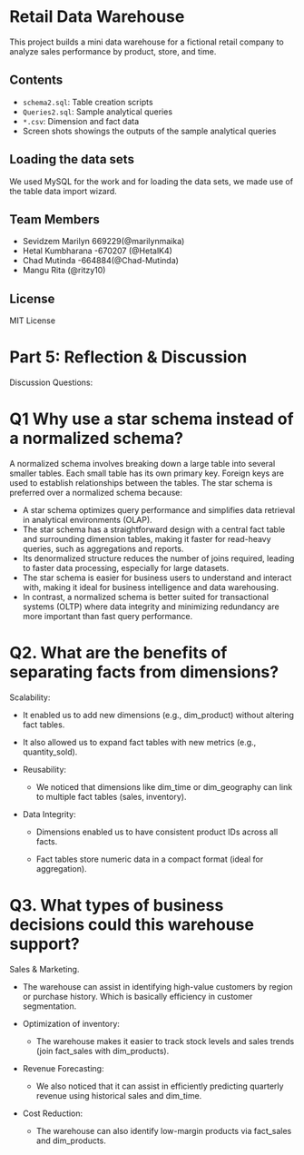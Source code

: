 
# Retail Data Warehouse

This project builds a mini data warehouse for a fictional retail company to analyze sales performance by product, store, and time.

## Contents

- `schema2.sql`: Table creation scripts
- `Queries2.sql`: Sample analytical queries
- `*.csv`: Dimension and fact data
- Screen shots showings the outputs of the sample analytical queries

## Loading the data sets
We used MySQL for the work and for loading  the data sets, we made use of the table data import wizard.

## Team Members

- Sevidzem Marilyn 669229(@marilynmaika)
- Hetal Kumbharana -670207 (@HetalK4)
- Chad Mutinda -664884(@Chad-Mutinda)
- Mangu Rita (@ritzy10)


## License

MIT License


# Part 5: Reflection & Discussion
Discussion Questions:
# Q1 Why use a star schema instead of a normalized schema?
A normalized schema involves breaking down a large table into several smaller tables. Each small table has its own primary key. Foreign keys are used to establish relationships between the tables. 
The star schema is preferred over a normalized schema because:
-	A star schema optimizes query performance and simplifies data retrieval in analytical environments (OLAP).
-	The star schema has a straightforward design with a central fact table and surrounding dimension tables, making it faster for read-heavy queries, such as aggregations and reports. 
-	Its denormalized structure reduces the number of joins required, leading to faster data processing, especially for large datasets. 
-	The star schema is easier for business users to understand and interact with, making it ideal for business intelligence and data warehousing.
-	 In contrast, a normalized schema is better suited for transactional systems (OLTP) where data integrity and minimizing redundancy are more important than fast query performance.

 
# Q2. What are the benefits of separating facts from dimensions?
Scalability:  
  - It enabled us to add new dimensions (e.g., dim_product) without altering fact tables.  
  - It also allowed us to expand fact tables with new metrics (e.g., quantity_sold).  

- Reusability:  
  - We noticed that dimensions like dim_time or dim_geography can link to multiple fact tables (sales, inventory).  

- Data Integrity:  
  - Dimensions enabled us to have consistent product IDs across all facts.  
  
  - Fact tables store numeric data in a compact format (ideal for aggregation).  




# Q3. What types of business decisions could this warehouse support?
 Sales & Marketing. 
 - The warehouse can assist in identifying high-value customers by region or purchase history.  Which is basically efficiency in customer segmentation.
  
  
- Optimization of inventory:  
  - The warehouse makes it easier to track stock levels and sales trends (join fact_sales with dim_products).  

 
- Revenue Forecasting:  
  - We also noticed that it can assist in efficiently predicting quarterly revenue using historical sales and dim_time.  


- Cost Reduction:  
  - The warehouse can also identify low-margin products via fact_sales and dim_products.  



